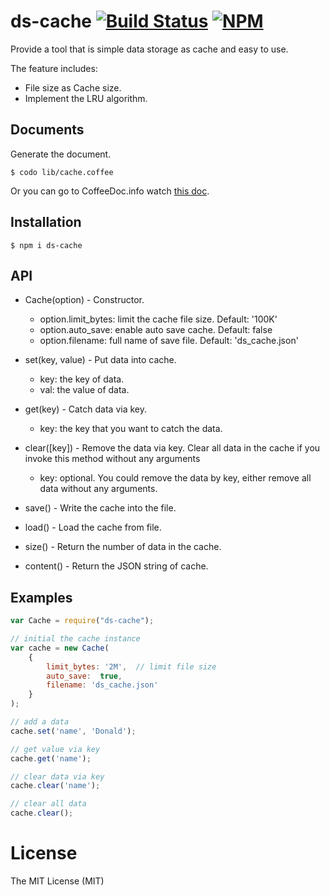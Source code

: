 # ds-cache [![Build Status](https://travis-ci.org/dz1984/ds-cache.svg?branch=master)](https://travis-ci.org/dz1984/ds-cache) [![NPM](http://img.shields.io/npm/v/ds-cache.svg)](https://www.npmjs.org/package/ds-cache)

Provide a tool that is simple data storage as cache and easy to use. 

The feature includes:

+ File size as Cache size.
+ Implement the LRU algorithm.

## Documents

Generate the document.
```shell
$ codo lib/cache.coffee
```
Or you can go to CoffeeDoc.info watch [this doc](http://dz1984.info/ds-cache/).

## Installation

```shell
$ npm i ds-cache
```
## API
+ Cache(option) - Constructor.
    - option.limit_bytes: limit the cache file size. Default: '100K'
    - option.auto_save: enable auto save cache. Default: false
    - option.filename: full name of save file. Default: 'ds_cache.json'

+ set(key, value) - Put data into cache.
    - key: the key of data.
    - val: the value of data.

+ get(key) - Catch data via key.
    - key: the key that you want to catch the data.

+ clear([key]) - Remove the data via key. Clear all data in the cache if you invoke this method without any arguments
    - key: optional. You could remove the data by key, either remove all data without any arguments.

+ save() - Write the cache into the file.

+ load() - Load the cache from file.

+ size() - Return the number of data in the cache.

+ content() - Return the JSON string of cache.


## Examples
```js
var Cache = require("ds-cache");

// initial the cache instance
var cache = new Cache(
    {
        limit_bytes: '2M',  // limit file size
        auto_save:  true,
        filename: 'ds_cache.json'
    }
);

// add a data
cache.set('name', 'Donald');

// get value via key
cache.get('name');

// clear data via key
cache.clear('name');

// clear all data
cache.clear();

```

# License

The MIT License (MIT)
